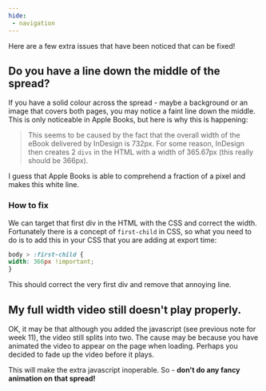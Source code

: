 ```yaml
---
hide:
 - navigation
---
```


Here are a few extra issues that have been noticed that can be fixed!

## Do you have a line down the middle of the spread?
If you have a solid colour across the spread - maybe a background or an image that covers both pages, you may notice a faint line down the middle. This is only noticeable in Apple Books, but here is why this is happening:

> This seems to be caused by the fact that the overall width of the eBook delivered by InDesign is 732px. For some reason, InDesign then creates 2 `divs` in the HTML with a width of 365.67px (this really should be 366px). 

I guess that Apple Books is able to comprehend a fraction of a pixel and makes this white line.

### How to fix

We can target that first div in the HTML with the CSS and correct the width. Fortunately there is a concept of  `first-child` in CSS, so what you need to do is to add this in your CSS that you are adding at export time:

```css
body > :first-child {
width: 366px !important;
}
```

This should correct the very first div and remove that annoying line.

## My full width video still doesn't play properly.

OK, it may be that although you added the javascript (see previous note for week 11), the video still splits into two. The cause may be because you have animated the video to appear on the page when loading. Perhaps you decided to fade up the video before it plays.

This will make the extra javascript inoperable. So - **don't do any fancy animation on that spread!**




